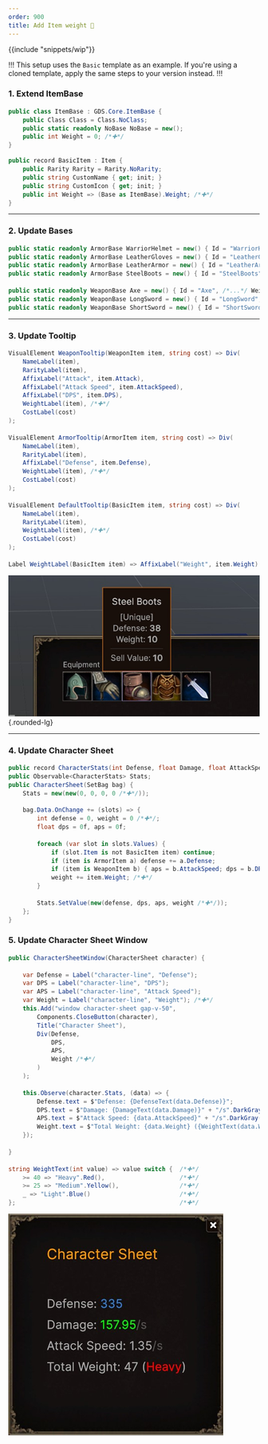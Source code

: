 ```yaml
---
order: 900
title: Add Item weight 🚧
---
```


{{include "snippets/wip"}}

!!!
This setup uses the `Basic` template as an example. If you're using a cloned template, apply the same steps to your version instead.
!!!

### 1. Extend ItemBase

```cs #4 ItemBase.cs
public class ItemBase : GDS.Core.ItemBase {
    public Class Class = Class.NoClass;
    public static readonly NoBase NoBase = new();
    public int Weight = 0; /*✚*/
}
```

```cs #5 Item.cs
public record BasicItem : Item {
    public Rarity Rarity = Rarity.NoRarity;
    public string CustomName { get; init; }
    public string CustomIcon { get; init; }
    public int Weight => (Base as ItemBase).Weight; /*✚*/
}
```

---
### 2. Update Bases

```cs # Bases.cs
public static readonly ArmorBase WarriorHelmet = new() { Id = "WarriorHelmet", /*...*/ Weight = 10 /*✚*/};
public static readonly ArmorBase LeatherGloves = new() { Id = "LeatherGloves", /*...*/ Weight = 8 /*✚*/};
public static readonly ArmorBase LeatherArmor = new() { Id = "LeatherArmor", /*...*/ Weight = 7 /*✚*/};
public static readonly ArmorBase SteelBoots = new() { Id = "SteelBoots", /*...*/ Weight = 10 /*✚*/};

public static readonly WeaponBase Axe = new() { Id = "Axe", /*...*/ Weight = 13 /*✚*/};
public static readonly WeaponBase LongSword = new() { Id = "LongSword", /*...*/ Weight = 12 /*✚*/};
public static readonly WeaponBase ShortSword = new() { Id = "ShortSword", /*...*/ Weight = 11 /*✚*/};
```

---
### 3. Update Tooltip

```cs #7,15,22,26 Tooltip.cs
VisualElement WeaponTooltip(WeaponItem item, string cost) => Div(
    NameLabel(item),
    RarityLabel(item),
    AffixLabel("Attack", item.Attack),
    AffixLabel("Attack Speed", item.AttackSpeed),
    AffixLabel("DPS", item.DPS),
    WeightLabel(item), /*✚*/
    CostLabel(cost)
);

VisualElement ArmorTooltip(ArmorItem item, string cost) => Div(
    NameLabel(item),
    RarityLabel(item),
    AffixLabel("Defense", item.Defense),
    WeightLabel(item), /*✚*/
    CostLabel(cost)
);

VisualElement DefaultTooltip(BasicItem item, string cost) => Div(
    NameLabel(item),
    RarityLabel(item),
    WeightLabel(item), /*✚*/
    CostLabel(cost)
);

Label WeightLabel(BasicItem item) => AffixLabel("Weight", item.Weight).SetVisible(item.Weight > 0); /*✚*/
```

![The **Weight** should show up in the **Tooltip**](/static/images/tutorials/add-weight-tooltip.jpg){.rounded-lg}


---

### 4. Update Character Sheet
```cs #1,4,7,14,17 CharacterSheet.cs
public record CharacterStats(int Defense, float Damage, float AttackSpeed, int Weight /*✚*/);
public Observable<CharacterStats> Stats;
public CharacterSheet(SetBag bag) {
    Stats = new(new(0, 0, 0, 0 /*✚*/));

    bag.Data.OnChange += (slots) => {
        int defense = 0, weight = 0 /*✚*/;
        float dps = 0f, aps = 0f;

        foreach (var slot in slots.Values) {
            if (slot.Item is not BasicItem item) continue;
            if (item is ArmorItem a) defense += a.Defense;
            if (item is WeaponItem b) { aps = b.AttackSpeed; dps = b.DPS; }
            weight += item.Weight; /*✚*/
        }

        Stats.SetValue(new(defense, dps, aps, weight /*✚*/));
    };
}
```

### 5. Update Character Sheet Window
```cs #6,13,21,26-30 CharacterSheetWindow.cs 
public CharacterSheetWindow(CharacterSheet character) {

    var Defense = Label("character-line", "Defense");
    var DPS = Label("character-line", "DPS");
    var APS = Label("character-line", "Attack Speed");
    var Weight = Label("character-line", "Weight"); /*✚*/
    this.Add("window character-sheet gap-v-50",
        Components.CloseButton(character),
        Title("Character Sheet"),
        Div(Defense,
            DPS,
            APS,
            Weight /*✚*/
        )
    );

    this.Observe(character.Stats, (data) => {
        Defense.text = $"Defense: {DefenseText(data.Defense)}";
        DPS.text = $"Damage: {DamageText(data.Damage)}" + "/s".DarkGray();
        APS.text = $"Attack Speed: {data.AttackSpeed}" + "/s".DarkGray();
        Weight.text = $"Total Weight: {data.Weight} ({WeightText(data.Weight)})"; /*✚*/
    });

}

string WeightText(int value) => value switch {  /*✚*/
    >= 40 => "Heavy".Red(),                     /*✚*/
    >= 25 => "Medium".Yellow(),                 /*✚*/
    _ => "Light".Blue()                         /*✚*/
};                                              /*✚*/
```
![The **Total Weight** should show up in the **Character Sheet**](/static/images/tutorials/add-weight-char-sheet.jpg)